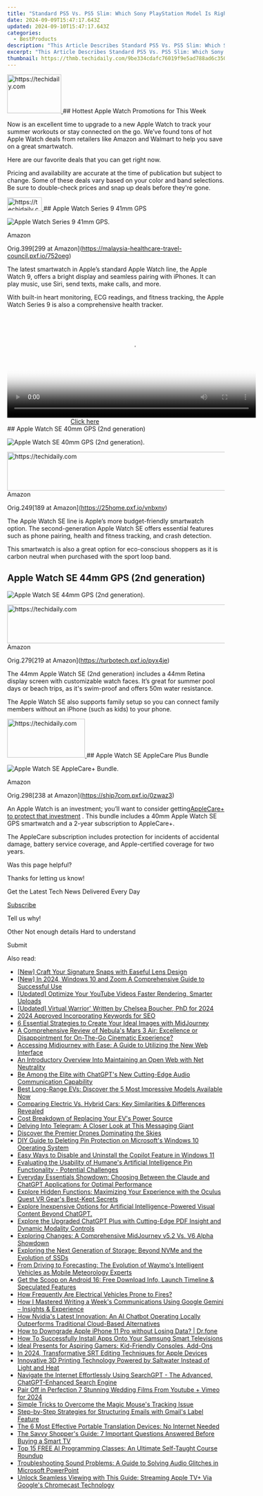 ```yaml
---
title: "Standard PS5 Vs. PS5 Slim: Which Sony PlayStation Model Is Right for You?"
date: 2024-09-09T15:47:17.643Z
updated: 2024-09-10T15:47:17.643Z
categories:
  - BestProducts
description: "This Article Describes Standard PS5 Vs. PS5 Slim: Which Sony PlayStation Model Is Right for You?"
excerpt: "This Article Describes Standard PS5 Vs. PS5 Slim: Which Sony PlayStation Model Is Right for You?"
thumbnail: https://thmb.techidaily.com/9be334cdafc76019f9e5ad788ad6c3507c69da5b07f01ac5528173fed7156fb9.jpg
---
```


<!-- affiliate ads begin -->
<a href="https://25home.pxf.io/c/5597632/2123468/16836" target="_top" id="2123468">
  <img src="//a.impactradius-go.com/display-ad/16836-2123468" border="0" alt="https://techidaily.com" width="125" height="90"/>
</a>
<img height="0" width="0" src="https://25home.pxf.io/i/5597632/2123468/16836" style="position:absolute;visibility:hidden;" border="0" />
<!-- affiliate ads end -->
## Hottest Apple Watch Promotions for This Week

Now is an excellent time to upgrade to a new Apple Watch to track your summer workouts or stay connected on the go. We’ve found tons of hot Apple Watch deals from retailers like Amazon and Walmart to help you save on a great smartwatch.

 Here are our favorite deals that you can get right now.

 Pricing and availability are accurate at the time of publication but subject to change. Some of these deals vary based on your color and band selections. Be sure to double-check prices and snap up deals before they're gone.

<!-- affiliate ads begin -->
<a href="https://25home.pxf.io/c/5597632/2123465/16836" target="_top" id="2123465">
  <img src="//a.impactradius-go.com/display-ad/16836-2123465" border="0" alt="https://techidaily.com" width="80" height="31"/>
</a>
<img height="0" width="0" src="https://25home.pxf.io/i/5597632/2123465/16836" style="position:absolute;visibility:hidden;" border="0" />
<!-- affiliate ads end -->
## Apple Watch Series 9 41mm GPS

![Apple Watch Series 9 41mm GPS.](https://www.lifewire.com/thmb/149rk6141Fwxu2K0zPzUW75uhiA=/1500x0/filters:no_upscale():max_bytes(150000):strip_icc():format(webp)/AppleWatch941mm_Amazon-c9119924b74441d799d461cb47110b97.jpg)

Amazon

 Orig.$399 [$299 at Amazon](https://malaysia-healthcare-travel-council.pxf.io/752oeg)

 The latest smartwatch in Apple’s standard Apple Watch line, the Apple Watch 9, offers a bright display and seamless pairing with iPhones. It can play music, use Siri, send texts, make calls, and more.

 With built-in heart monitoring, ECG readings, and fitness tracking, the Apple Watch Series 9 is also a comprehensive health tracker.

<!-- affiliate ads begin -->
<span id="1983582">
					<video width="576" height="240" style="cursor:pointer"
           poster="//a.impactradius-go.com/display-clicktoplayimage/1983582.png"
           onclick="if(!this.playClicked){this.play();this.setAttribute('controls',true);this.playClicked=true;}">
	   <source src="//a.impactradius-go.com/display-ad/22993-1983582">
	   <img src="//a.impactradius-go.com/display-clicktoplayimage/1983582.png" style="border: none; height: 100%; width: 100%; object-fit: contain">
	</video>
	<div style="width:360px;text-align:center"><a href="javascript:window.open(decodeURIComponent('https%3A%2F%2Fhomestyler.sjv.io%2Fc%2F5597632%2F1983582%2F22993'), '_blank');void(0);">Click here</a></div>
</span>
<img height="0" width="0" src="https://imp.pxf.io/i/5597632/1983582/22993" style="position:absolute;visibility:hidden;" border="0" />
<!-- affiliate ads end -->
## Apple Watch SE 40mm GPS (2nd generation)

![Apple Watch SE 40mm GPS (2nd generation).](https://www.lifewire.com/thmb/YV3VdwrrZdcbEAiavg3f5u6XiZA=/1500x0/filters:no_upscale():max_bytes(150000):strip_icc():format(webp)/AppleWatchSE2ndgen_Amazon-fac13209ca0a408e8973c1d8a39eab7c.jpg)

<!-- affiliate ads begin -->
<a href="https://appsumo.8odi.net/c/5597632/2118321/7443" target="_top" id="2118321">
  <img src="//a.impactradius-go.com/display-ad/7443-2118321" border="0" alt="https://techidaily.com" width="600" height="90"/>
</a>
<img height="0" width="0" src="https://appsumo.8odi.net/i/5597632/2118321/7443" style="position:absolute;visibility:hidden;" border="0" />
<!-- affiliate ads end -->
Amazon

 Orig.$249 [$189 at Amazon](https://25home.pxf.io/vnbxnv)

 The Apple Watch SE line is Apple’s more budget-friendly smartwatch option. The second-generation Apple Watch SE offers essential features such as phone pairing, health and fitness tracking, and crash detection.

 This smartwatch is also a great option for eco-conscious shoppers as it is carbon neutral when purchased with the sport loop band.

## Apple Watch SE 44mm GPS (2nd generation)

![Apple Watch SE 44mm GPS (2nd generation).](https://www.lifewire.com/thmb/XqWcB_pYot6NqQT9bQzA3Wqz21I=/1500x0/filters:no_upscale():max_bytes(150000):strip_icc():format(webp)/AppleWatchSE44mm_Amazon-84b04c826608441da84bcda052f69ce4.jpg)

<!-- affiliate ads begin -->
<a href="https://unicoeye.pxf.io/c/5597632/2134223/18498" target="_top" id="2134223">
  <img src="//a.impactradius-go.com/display-ad/18498-2134223" border="0" alt="https://techidaily.com" width="728" height="90"/>
</a>
<img height="0" width="0" src="https://unicoeye.pxf.io/i/5597632/2134223/18498" style="position:absolute;visibility:hidden;" border="0" />
<!-- affiliate ads end -->
Amazon

 Orig.$279 [$219 at Amazon](https://turbotech.pxf.io/pyx4je)

 The 44mm Apple Watch SE (2nd generation) includes a 44mm Retina display screen with customizable watch faces. It’s great for summer pool days or beach trips, as it's swim-proof and offers 50m water resistance.

 The Apple Watch SE also supports family setup so you can connect family members without an iPhone (such as kids) to your phone.

<!-- affiliate ads begin -->
<a href="https://aligracehair.sjv.io/c/5597632/2115943/19272" target="_top" id="2115943">
  <img src="//a.impactradius-go.com/display-ad/19272-2115943" border="0" alt="https://techidaily.com" width="180" height="90"/>
</a>
<img height="0" width="0" src="https://aligracehair.sjv.io/i/5597632/2115943/19272" style="position:absolute;visibility:hidden;" border="0" />
<!-- affiliate ads end -->
## Apple Watch SE AppleCare Plus Bundle

![Apple Watch SE AppleCare+ Bundle.](https://www.lifewire.com/thmb/V_CKAJPODsRC69WDaFGFHd4gofc=/1500x0/filters:no_upscale():max_bytes(150000):strip_icc():format(webp)/AppleCareAppleWatchbundle_Amazon-36e322dc08a24ae7b5e618b6e7d07f78.jpg)

Amazon

 Orig.$298 [$238 at Amazon](https://ship7com.pxf.io/0zwaz3)

 An Apple Watch is an investment; you’ll want to consider getting[AppleCare+ to protect that investment](https://www.lifewire.com/is-applecare-plus-worth-it-8426183) . This bundle includes a 40mm Apple Watch SE GPS smartwatch and a 2-year subscription to AppleCare+.

 The AppleCare subscription includes protection for incidents of accidental damage, battery service coverage, and Apple-certified coverage for two years.

Was this page helpful?

Thanks for letting us know!

 Get the Latest Tech News Delivered Every Day

[Subscribe](https://www.lifewire.com/#)

Tell us why!

 Other  Not enough details  Hard to understand

 Submit

<ins class="adsbygoogle"
     style="display:block"
     data-ad-format="autorelaxed"
     data-ad-client="ca-pub-7571918770474297"
     data-ad-slot="1223367746"></ins>



<ins class="adsbygoogle"
     style="display:block"
     data-ad-client="ca-pub-7571918770474297"
     data-ad-slot="8358498916"
     data-ad-format="auto"
     data-full-width-responsive="true"></ins>

<span class="atpl-alsoreadstyle">Also read:</span>
<div><ul>
<li><a href="https://snapchat-videos.techidaily.com/new-craft-your-signature-snaps-with-easeful-lens-design/"><u>[New] Craft Your Signature Snaps with Easeful Lens Design</u></a></li>
<li><a href="https://article-helps.techidaily.com/new-in-2024-windows-10-and-zoom-a-comprehensive-guide-to-successful-use/"><u>[New] In 2024, Windows 10 and Zoom  A Comprehensive Guide to Successful Use</u></a></li>
<li><a href="https://facebook-video-footage.techidaily.com/updated-optimize-your-youtube-videos-faster-rendering-smarter-uploads/"><u>[Updated] Optimize Your YouTube Videos  Faster Rendering, Smarter Uploads</u></a></li>
<li><a href="https://screen-sharing-recording.techidaily.com/updated-virtual-warrior-written-by-chelsea-boucher-phd-for-2024/"><u>[Updated] Virtual Warrior' Written by Chelsea Boucher, PhD for 2024</u></a></li>
<li><a href="https://some-knowledge.techidaily.com/2024-approved-incorporating-keywords-for-seo/"><u>2024 Approved  Incorporating Keywords for SEO</u></a></li>
<li><a href="https://tech-renaissance.techidaily.com/6-essential-strategies-to-create-your-ideal-images-with-midjourney/"><u>6 Essential Strategies to Create Your Ideal Images with MidJourney</u></a></li>
<li><a href="https://tech-renaissance.techidaily.com/a-comprehensive-review-of-nebulas-mars-3-air-excellence-or-disappointment-for-on-the-go-cinematic-experience/"><u>A Comprehensive Review of Nebula's Mars 3 Air: Excellence or Disappointment for On-The-Go Cinematic Experience?</u></a></li>
<li><a href="https://tech-renaissance.techidaily.com/accessing-midjourney-with-ease-a-guide-to-utilizing-the-new-web-interface/"><u>Accessing Midjourney with Ease: A Guide to Utilizing the New Web Interface</u></a></li>
<li><a href="https://tech-renaissance.techidaily.com/an-introductory-overview-into-maintaining-an-open-web-with-net-neutrality/"><u>An Introductory Overview Into Maintaining an Open Web with Net Neutrality</u></a></li>
<li><a href="https://tech-renaissance.techidaily.com/be-among-the-elite-with-chatgpts-new-cutting-edge-audio-communication-capability/"><u>Be Among the Elite with ChatGPT's New Cutting-Edge Audio Communication Capability</u></a></li>
<li><a href="https://tech-renaissance.techidaily.com/best-long-range-evs-discover-the-5-most-impressive-models-available-now/"><u>Best Long-Range EVs: Discover the 5 Most Impressive Models Available Now</u></a></li>
<li><a href="https://tech-renaissance.techidaily.com/comparing-electric-vs-hybrid-cars-key-similarities-and-differences-revealed/"><u>Comparing Electric Vs. Hybrid Cars: Key Similarities & Differences Revealed</u></a></li>
<li><a href="https://tech-renaissance.techidaily.com/cost-breakdown-of-replacing-your-evs-power-source/"><u>Cost Breakdown of Replacing Your EV's Power Source</u></a></li>
<li><a href="https://tech-renaissance.techidaily.com/delving-into-telegram-a-closer-look-at-this-messaging-giant/"><u>Delving Into Telegram: A Closer Look at This Messaging Giant</u></a></li>
<li><a href="https://tech-renaissance.techidaily.com/discover-the-premier-drones-dominating-the-skies/"><u>Discover the Premier Drones Dominating the Skies</u></a></li>
<li><a href="https://tech-recovery.techidaily.com/diy-guide-to-deleting-pin-protection-on-microsofts-windows-10-operating-system/"><u>DIY Guide to Deleting Pin Protection on Microsoft's Windows 10 Operating System</u></a></li>
<li><a href="https://tech-renaissance.techidaily.com/easy-ways-to-disable-and-uninstall-the-copilot-feature-in-windows-11/"><u>Easy Ways to Disable and Uninstall the Copilot Feature in Windows 11</u></a></li>
<li><a href="https://tech-renaissance.techidaily.com/evaluating-the-usability-of-humanes-artificial-intelligence-pin-functionality-potential-challenges/"><u>Evaluating the Usability of Humane's Artificial Intelligence Pin Functionality - Potential Challenges</u></a></li>
<li><a href="https://tech-renaissance.techidaily.com/everyday-essentials-showdown-choosing-between-the-claude-and-chatgpt-applications-for-optimal-performance/"><u>Everyday Essentials Showdown: Choosing Between the Claude and ChatGPT Applications for Optimal Performance</u></a></li>
<li><a href="https://tech-renaissance.techidaily.com/explore-hidden-functions-maximizing-your-experience-with-the-oculus-quest-vr-gears-best-kept-secrets/"><u>Explore Hidden Functions: Maximizing Your Experience with the Oculus Quest VR Gear's Best-Kept Secrets</u></a></li>
<li><a href="https://tech-renaissance.techidaily.com/explore-inexpensive-options-for-artificial-intelligence-powered-visual-content-beyond-chatgpt/"><u>Explore Inexpensive Options for Artificial Intelligence-Powered Visual Content Beyond ChatGPT.</u></a></li>
<li><a href="https://tech-renaissance.techidaily.com/explore-the-upgraded-chatgpt-plus-with-cutting-edge-pdf-insight-and-dynamic-modality-controls/"><u>Explore the Upgraded ChatGPT Plus with Cutting-Edge PDF Insight and Dynamic Modality Controls</u></a></li>
<li><a href="https://tech-renaissance.techidaily.com/exploring-changes-a-comprehensive-midjourney-v52-vs-v6-alpha-showdown/"><u>Exploring Changes: A Comprehensive MidJourney v5.2 Vs. V6 Alpha Showdown</u></a></li>
<li><a href="https://tech-renaissance.techidaily.com/exploring-the-next-generation-of-storage-beyond-nvme-and-the-evolution-of-ssds/"><u>Exploring the Next Generation of Storage: Beyond NVMe and the Evolution of SSDs</u></a></li>
<li><a href="https://tech-renaissance.techidaily.com/from-driving-to-forecasting-the-evolution-of-waymos-intelligent-vehicles-as-mobile-meteorology-experts/"><u>From Driving to Forecasting: The Evolution of Waymo's Intelligent Vehicles as Mobile Meteorology Experts</u></a></li>
<li><a href="https://tech-renaissance.techidaily.com/get-the-scoop-on-android-16-free-download-info-launch-timeline-and-speculated-features/"><u>Get the Scoop on Android 16: Free Download Info, Launch Timeline & Speculated Features</u></a></li>
<li><a href="https://tech-renaissance.techidaily.com/how-frequently-are-electrical-vehicles-prone-to-fires/"><u>How Frequently Are Electrical Vehicles Prone to Fires?</u></a></li>
<li><a href="https://tech-renaissance.techidaily.com/how-i-mastered-writing-a-weeks-communications-using-google-gemini-insights-and-experience/"><u>How I Mastered Writing a Week's Communications Using Google Gemini – Insights & Experience</u></a></li>
<li><a href="https://tech-renaissance.techidaily.com/how-nvidias-latest-innovation-an-ai-chatbot-operating-locally-outperforms-traditional-cloud-based-alternatives/"><u>How Nvidia's Latest Innovation: An AI Chatbot Operating Locally Outperforms Traditional Cloud-Based Alternatives</u></a></li>
<li><a href="https://techidaily.com/how-to-downgrade-apple-iphone-11-pro-without-losing-data-drfone-by-drfone-ios-system-repair-ios-system-repair/"><u>How to Downgrade Apple iPhone 11 Pro without Losing Data? | Dr.fone</u></a></li>
<li><a href="https://tech-renaissance.techidaily.com/how-to-successfully-install-apps-onto-your-samsung-smart-televisions/"><u>How To Successfully Install Apps Onto Your Samsung Smart Televisions</u></a></li>
<li><a href="https://tech-renaissance.techidaily.com/ideal-presents-for-aspiring-gamers-kid-friendly-consoles-add-ons/"><u>Ideal Presents for Aspiring Gamers: Kid-Friendly Consoles, Add-Ons</u></a></li>
<li><a href="https://some-skills.techidaily.com/in-2024-transformative-srt-editing-techniques-for-apple-devices/"><u>In 2024, Transformative SRT Editing Techniques for Apple Devices</u></a></li>
<li><a href="https://tech-renaissance.techidaily.com/innovative-3d-printing-technology-powered-by-saltwater-instead-of-light-and-heat/"><u>Innovative 3D Printing Technology Powered by Saltwater Instead of Light and Heat</u></a></li>
<li><a href="https://tech-renaissance.techidaily.com/navigate-the-internet-effortlessly-using-searchgpt-the-advanced-chatgpt-enhanced-search-engine/"><u>Navigate the Internet Effortlessly Using SearchGPT - The Advanced, ChatGPT-Enhanced Search Engine</u></a></li>
<li><a href="https://facebook-video-share.techidaily.com/pair-off-in-perfection-7-stunning-wedding-films-from-youtube-plus-vimeo-for-2024/"><u>Pair Off in Perfection  7 Stunning Wedding Films From Youtube + Vimeo for 2024</u></a></li>
<li><a href="https://tech-renaissance.techidaily.com/simple-tricks-to-overcome-the-magic-mouses-tracking-issue/"><u>Simple Tricks to Overcome the Magic Mouse's Tracking Issue</u></a></li>
<li><a href="https://techno-recovery.techidaily.com/step-by-step-strategies-for-structuring-emails-with-gmails-label-feature/"><u>Step-by-Step Strategies for Structuring Emails with Gmail's Label Feature</u></a></li>
<li><a href="https://tech-renaissance.techidaily.com/the-6-most-effective-portable-translation-devices-no-internet-needed/"><u>The 6 Most Effective Portable Translation Devices: No Internet Needed</u></a></li>
<li><a href="https://tech-renaissance.techidaily.com/the-savvy-shoppers-guide-7-important-questions-answered-before-buying-a-smart-tv/"><u>The Savvy Shopper's Guide: 7 Important Questions Answered Before Buying a Smart TV</u></a></li>
<li><a href="https://tech-renaissance.techidaily.com/top-15-free-ai-programming-classes-an-ultimate-self-taught-course-roundup/"><u>Top 15 FREE AI Programming Classes: An Ultimate Self-Taught Course Roundup</u></a></li>
<li><a href="https://tech-renaissance.techidaily.com/troubleshooting-sound-problems-a-guide-to-solving-audio-glitches-in-microsoft-powerpoint/"><u>Troubleshooting Sound Problems: A Guide to Solving Audio Glitches in Microsoft PowerPoint</u></a></li>
<li><a href="https://tech-renaissance.techidaily.com/unlock-seamless-viewing-with-this-guide-streaming-apple-tvplus-via-googles-chromecast-technology/"><u>Unlock Seamless Viewing with This Guide: Streaming Apple TV+ Via Google's Chromecast Technology</u></a></li>
</ul></div>
